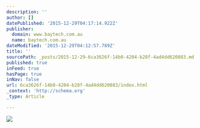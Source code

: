 ```yaml
---
description: ''
author: []
datePublished: '2015-12-29T04:17:14.922Z'
publisher:
  domain: www.baytech.com.au
  name: baytech.com.au
dateModified: '2015-12-29T04:12:57.789Z'
title: ''
sourcePath: _posts/2015-12-29-6ca3626f-14b0-4204-b28f-4ad4dd620883.md
published: true
inFeed: true
hasPage: true
inNav: false
url: 6ca3626f-14b0-4204-b28f-4ad4dd620883/index.html
_context: 'http://schema.org'
_type: Article

---
```

![](https://lh3.googleusercontent.com/Ker3qYvJkS5J-XyXi-N5HgBBC-sSi7Ef7l_-TOtE-IY2FNWtqDvxZNDCmsMp9K4iVnpNUL5N4sj8Ga2V8Q=s1600)
